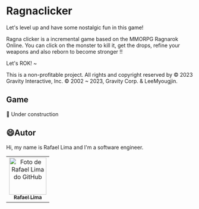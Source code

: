 # Ragnaclicker

Let's level up and have some nostalgic fun in this game!

Ragna clicker is a incremental game based on the MMORPG Ragnarok Online. You can click on the monster to kill it, get the drops, refine your weapons and also reborn to become stronger !!

Let's ROK! ~

This is a non-profitable project.
All rights and copyright reserved by © 2023 Gravity Interactive, Inc. © 2002 ~ 2023, Gravity Corp. & LeeMyougjin.

## Game

🚧 Under construction

## 😄Autor

Hi, my name is Rafael Lima and I'm a software engineer.

<table>
  <tr>
    <td align="center">
      <a href="https://www.linkedin.com/in/rafael99ldm/">
        <img src="https://github.com/RafaZeero.png" width="100px;" alt="Foto de Rafael Lima do GitHub"/><br>
        <sub>
          <b>Rafael Lima</b>
        </sub>
      </a>
    </td>
  </tr>
</table>
